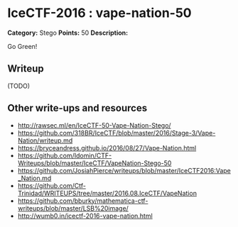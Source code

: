 # IceCTF-2016 : vape-nation-50

**Category:** Stego
**Points:** 50
**Description:**

Go Green!

## Writeup

(TODO)

## Other write-ups and resources

* http://rawsec.ml/en/IceCTF-50-Vape-Nation-Stego/
* https://github.com/318BR/IceCTF/blob/master/2016/Stage-3/Vape-Nation/writeup.md
* https://bryceandress.github.io/2016/08/27/Vape-Nation.html
* https://github.com/Idomin/CTF-Writeups/blob/master/IceCTF/VapeNation-Stego-50
* https://github.com/JosiahPierce/writeups/blob/master/IceCTF2016:Vape_Nation.md
* https://github.com/Ctf-Trinidad/WRITEUPS/tree/master/2016.08.IceCTF/VapeNation
* https://github.com/bburky/mathematica-ctf-writeups/blob/master/LSB%20image/
* http://wumb0.in/icectf-2016-vape-nation.html
